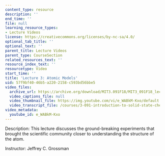 ```yaml
---
content_type: resource
description: ''
end_time: ''
file: null
learning_resource_types:
- Lecture Videos
license: https://creativecommons.org/licenses/by-nc-sa/4.0/
optional_tab_title: ''
optional_text: ''
parent_title: Lecture Videos
parent_type: CourseSection
related_resources_text: ''
resource_index_text: ''
resourcetype: Video
start_time: ''
title: 'Lecture 3: Atomic Models'
uid: 57f9bf40-46b5-a220-2158-c593bd56bbe5
video_files:
  archive_url: https://archive.org/download/MIT3.091F18/MIT3_091F18_lec03_300k.mp4
  video_captions_file: null
  video_thumbnail_file: https://img.youtube.com/vi/e_WABkM-Kxo/default.jpg
  video_transcript_file: /courses/3-091-introduction-to-solid-state-chemistry-fall-2018/d6b6cfe07bca63f33afc0f1e625c168a_EOS0HBUoycc.pdf
video_metadata:
  youtube_id: e_WABkM-Kxo
---
```


Description: This lecture discusses the ground-breaking experiments that brought the scientific community closer to understanding the structure of the atom.

Instructor: Jeffrey C. Grossman

